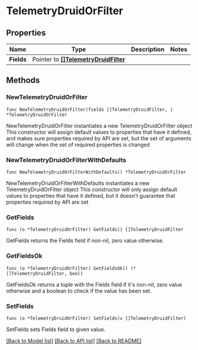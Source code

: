 # TelemetryDruidOrFilter

## Properties

Name | Type | Description | Notes
------------ | ------------- | ------------- | -------------
**Fields** | Pointer to [**[]TelemetryDruidFilter**](telemetry.DruidFilter.md) |  | 

## Methods

### NewTelemetryDruidOrFilter

`func NewTelemetryDruidOrFilter(fields []TelemetryDruidFilter, ) *TelemetryDruidOrFilter`

NewTelemetryDruidOrFilter instantiates a new TelemetryDruidOrFilter object
This constructor will assign default values to properties that have it defined,
and makes sure properties required by API are set, but the set of arguments
will change when the set of required properties is changed

### NewTelemetryDruidOrFilterWithDefaults

`func NewTelemetryDruidOrFilterWithDefaults() *TelemetryDruidOrFilter`

NewTelemetryDruidOrFilterWithDefaults instantiates a new TelemetryDruidOrFilter object
This constructor will only assign default values to properties that have it defined,
but it doesn't guarantee that properties required by API are set

### GetFields

`func (o *TelemetryDruidOrFilter) GetFields() []TelemetryDruidFilter`

GetFields returns the Fields field if non-nil, zero value otherwise.

### GetFieldsOk

`func (o *TelemetryDruidOrFilter) GetFieldsOk() (*[]TelemetryDruidFilter, bool)`

GetFieldsOk returns a tuple with the Fields field if it's non-nil, zero value otherwise
and a boolean to check if the value has been set.

### SetFields

`func (o *TelemetryDruidOrFilter) SetFields(v []TelemetryDruidFilter)`

SetFields sets Fields field to given value.



[[Back to Model list]](../README.md#documentation-for-models) [[Back to API list]](../README.md#documentation-for-api-endpoints) [[Back to README]](../README.md)


